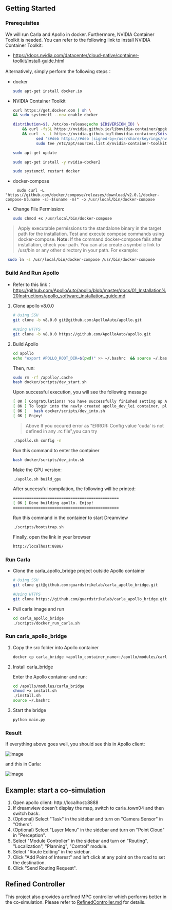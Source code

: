 
<!-- GETTING STARTED -->
## Getting Started

### Prerequisites

We will run Carla and Apollo in docker. Furthermore, NVIDIA Container Toolkit is needed. You can refer to the following link to install NVIDIA Container Toolkit:
* https://docs.nvidia.com/datacenter/cloud-native/container-toolkit/install-guide.html

Alternatively, simply perform the following steps：

* docker

  ```sh
  sudo apt-get install docker.io
  ```
* NVIDIA Container Toolkit

  ```sh
  curl https://get.docker.com | sh \
  && sudo systemctl --now enable docker
  ```
  ```sh
  distribution=$(. /etc/os-release;echo $ID$VERSION_ID) \
      && curl -fsSL https://nvidia.github.io/libnvidia-container/gpgkey | sudo gpg --dearmor -o /usr/share/keyrings/nvidia-container-toolkit-keyring.gpg \
      && curl -s -L https://nvidia.github.io/libnvidia-container/$distribution/libnvidia-container.list | \
            sed 's#deb https://#deb [signed-by=/usr/share/keyrings/nvidia-container-toolkit-keyring.gpg] https://#g' | \
            sudo tee /etc/apt/sources.list.d/nvidia-container-toolkit.list
  ```
  ```sh
  sudo apt-get update
  ```
  ```sh
  sudo apt-get install -y nvidia-docker2
  ```
  ```sh
  sudo systemctl restart docker
  ```

* docker-compose

```
     sudo curl -L "https://github.com/docker/compose/releases/download/v2.0.1/docker-compose-$(uname -s)-$(uname -m)" -o /usr/local/bin/docker-compose
```

* Change File Permission:

  ``` sh
  sudo chmod +x /usr/local/bin/docker-compose 
  ```

> Apply executable permissions to the standalone binary in the target path for the installation.
> Test and execute compose commands using docker-compose.
> **Note:**
> If the command docker-compose fails after installation, check your path. You can also create a symbolic link to /usr/bin or any other directory in your path. For example:

```sh
 sudo ln -s /usr/local/bin/docker-compose /usr/bin/docker-compose
```

### Build And Run Apollo

* Refer to this link：
  <br> https://github.com/ApolloAuto/apollo/blob/master/docs/01_Installation%20Instructions/apollo_software_installation_guide.md

1. Clone apollo v8.0.0 

   ```sh
   # Using SSH
   git clone -b v8.0.0 git@github.com:ApolloAuto/apollo.git
   
   #Using HTTPS
   git clone -b v8.0.0 https://github.com/ApolloAuto/apollo.git
   ```

2. Build Apollo
   
   ```sh
   cd apollo
   echo "export APOLLO_ROOT_DIR=$(pwd)" >> ~/.bashrc  && source ~/.bashrc
   ```

   Then, run:

   ```sh
   sudo rm -rf /apollo/.cache
   bash docker/scripts/dev_start.sh
   ```

   Upon successful execution, you will see the following message

   ```sh
   [ OK ] Congratulations! You have successfully finished setting up Apollo Dev Environment.
   [ OK ] To login into the newly created apollo_dev_lei container, please run the following command:
   [ OK ]   bash docker/scripts/dev_into.sh
   [ OK ] Enjoy!
   ```
   > Above If you occured error as "ERROR: Config value 'cuda' is not defined in any .rc file",you can try 

   ```sh
   ./apollo.sh config -n
   ```

   Run this command to enter the container

   ```sh
   bash docker/scripts/dev_into.sh
   ```

   Make the GPU version:

   ```sh
   ./apollo.sh build_gpu
   ```

   After successful compilation, the following will be printed:

   ```sh
   ==============================================
   [ OK ] Done building apollo. Enjoy!
   ==============================================
   ```

   Run this command in the container to start Dreamview

   ```sh
   ./scripts/bootstrap.sh
   ```

   Finally, open the link in your browser

   ```sh
   http://localhost:8888/
   ```
### Run Carla

* Clone the carla_apollo_bridge project outside Apollo container

  ```sh
  # Using SSH
  git clone git@github.com:guardstrikelab/carla_apollo_bridge.git
  
  #Using HTTPS
  git clone https://github.com/guardstrikelab/carla_apollo_bridge.git
  ```

* Pull carla image and run

  ```sh
  cd carla_apollo_bridge
  ./scripts/docker_run_carla.sh
  ```

### Run carla_apollo_bridge
1.  Copy the src folder into Apollo container
    ```sh
    docker cp carla_bridge <apollo_container_name>:/apollo/modules/carla_bridge
    ```
2.  Install carla_bridge

    Enter the Apollo container and run:
    ```sh
    cd /apollo/modules/carla_bridge
    chmod +x install.sh
    ./install.sh
    source ~/.bashrc
    ```

3. Start the bridge

    ```sh
    python main.py
    ```

### Result
If everything above goes well, you should see this in Apollo client: 
 
![image](images/Apollo.png)

and this in Carla:

![image](images/CarlaUE4.png)


## Example: start a co-simulation
1. Open apollo client: http://localhost:8888
2. If dreamview doesn't display the map, switch to carla_town04 and then switch back. 
3. (Optional) Select "Task" in the sidebar and turn on "Camera Sensor" in "Others".
4. (Optional) Select "Layer Menu" in the sidebar and turn on "Point Cloud" in "Perception".
5. Select "Module Controller" in the sidebar and turn on "Routing", "Localization", "Planning", "Control" module.
6. Select "Route Editing" in the sidebar.
7. Click "Add Point of Interest" and left click at any point on the road to set the destination.
8. Click "Send Routing Request".


## Refined Controller

This project also provides a refined MPC controller which performs better in the co-simulation. Please refer to [RefinedController.md](RefinedController.md) for details.

